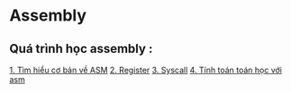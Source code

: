 # Assembly

## Quá trình học assembly :

[1. Tìm hiểu cơ bản về ASM](./Basic-ASM)
[2. Register](./Register)
[3. Syscall](./Syscall)
[4. Tính toán toán học với asm](./ASM-ALGORITHM)
